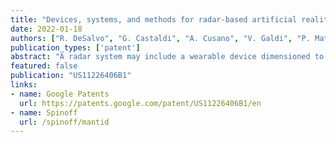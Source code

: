 ```yaml
---
title: "Devices, systems, and methods for radar-based artificial reality tracking"
date: 2022-01-18
authors: ["R. DeSalvo", "G. Castaldi", "A. Cusano", "V. Galdi", "P. Mattera", "R. Parente", "F. Daneshgaran", "J. M. Tien", "D. Krogstad"]
publication_types: ['patent']
abstract: "A radar system may include a wearable device dimensioned to be worn by a user of an artificial reality system. The radar system may also include at least one radar device that is secured to the wearable device and transmits at least one frequency-modulated radar signal to at least one transponder located within a physical environment of the user. The radar system may further include at least one processing device communicatively coupled to the radar device. The processing device may detect a signal returned to the radar device from the transponder in response to the frequency-modulated radar signal and then calculate, based at least in part on a frequency of the returned signal, a distance between the transponder and the radar device. Various other devices, systems, and methods are also disclosed."
featured: false
publication: "US11226406B1"
links:
- name: Google Patents
  url: https://patents.google.com/patent/US11226406B1/en
- name: Spinoff
  url: /spinoff/mantid
---
```

